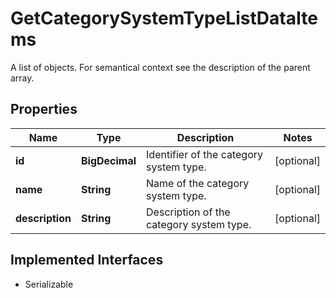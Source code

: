 

# GetCategorySystemTypeListDataItems

A list of objects. For semantical context see the description of the parent array.

## Properties

Name | Type | Description | Notes
------------ | ------------- | ------------- | -------------
**id** | **BigDecimal** | Identifier of the category system type. |  [optional]
**name** | **String** | Name of the category system type. |  [optional]
**description** | **String** | Description of the category system type. |  [optional]


## Implemented Interfaces

* Serializable


